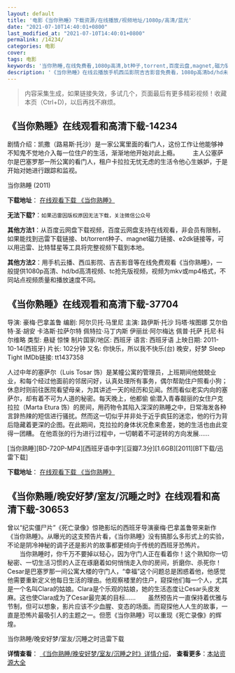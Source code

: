 ```yaml
---
layout: default
title: '电影《当你熟睡》下载资源/在线播放/视频地址/1080p/高清/蓝光'
date: "2021-07-10T14:40:01+0800"
last_modified_at: "2021-07-10T14:40:01+0800"
permalink: /14234/
categories: 电影
cover:
tags: 电影
keywords: '当你熟睡,在线免费看,1080p高清,bt种子,torrent,百度云盘,magnet,磁力链,迅雷下载资源'
description: '《当你熟睡》在线云播放手机西瓜影院吉吉影音免费看，1080p高清bd/hd未删减完整版和tc抢先枪版，mkv/mp4格式，附带bt/torrent种子、magnet/磁力链、百度云盘、网盘资源迅雷下载链接'
---
```


>内容采集生成，如果链接失效，多试几个，页面最后有更多精彩视频！收藏本页（Ctrl+D)，以后再找不麻烦。


## 《当你熟睡》在线观看和高清下载-14234

剧情介绍：凯撒（路易斯·托沙）是一家公寓里面的看门人，这份工作让他能够神不知鬼不觉地介入每一位住户的生活，渐渐地他开始对此上瘾。 　　主人公塞萨尔是巴塞罗那一所公寓的看门人，租户卡拉拉无忧无虑的生活令他心生嫉妒，于是开始对她进行跟踪和监视。


当你熟睡 (2011)

**下载地址**： [在线观看下载 《当你熟睡》](https://www.btbtdy.me/btdy/dy5345.html) 


**无法下载?**：`如果迅雷因版权原因无法下载，关注微信公众号 `

**其他方法1**：从百度云网盘下载视频，百度云网盘支持在线观看，非会员有限制，如果能找到迅雷下载链接、bt/torrent种子、magnet磁力链接、e2dk链接等，可以用迅雷、比特彗星等工具将完整视频下载到本地。

**其他方法2**：用手机云播、西瓜影院、吉吉影音等在线免费观看《当你熟睡》，一般提供1080p高清、hd/bd高清视频、tc抢先版视频，视频为mkv或mp4格式，不同站点视频质量和播放速度不同。


## 《当你熟睡》在线观看和高清下载-37704

导演: 豪梅·巴拿盖鲁 编剧: 阿尔贝托·马里尼 主演: 路伊斯·托沙 玛塔·埃图娜 艾尔伯特·圣·胡安 卡洛斯·拉萨尔特 佩特拉·马丁内斯 伊丽丝·阿尔梅达 佩普·托萨 托尼·科尔维略 类型: 悬疑 惊悚 制片国家/地区: 西班牙 语言: 西班牙语 上映日期: 2011-10-14(西班牙) 片长: 102分钟 又名: 你快乐，所以我不快乐(台) 晚安，好梦 Sleep Tight IMDb链接: tt1437358

人过中年的塞萨尔（Luis Tosar 饰）是某幢公寓的管理员，上班期间他兢兢业业，和每个经过他面前的邻居问好，认真处理所有事务，偶尔帮助住户照看小狗；休息时则前往医院看望母亲，为其讲述一天的经历和见闻。然而看似老实内向的塞萨尔，却有着不可为人道的秘密。每天晚上，他都偷 偷潜入青春靓丽的女住户克拉拉（Marta Etura 饰）的房间，用药物令其陷入深深的熟睡之中，日常海发各种言辞热辣的短信进行骚扰。然而这一切似乎并非处于近乎疯狂的迷恋，他的行为背后隐藏着更深的企图。在此期间，克拉拉的身体状况愈来愈差，她的生活也由此变得一团糟。 在他乖张的行为进行过程中，一切朝着不可逆转的方向发展……


[当你熟睡][BD-720P-MP4][西班牙语中字][豆瓣7.3分][1.6GB][2011][BT下载/迅雷下载]

**下载地址**： [在线观看下载 《当你熟睡》](https://www.btdx8.com/torrent/mientras_duermes_2011.html) 


## 《当你熟睡/晚安好梦/室友/沉睡之时》在线观看和高清下载-30653

曾以“纪实僵尸片&rdquo;《死亡录像》惊艳影坛的西班牙导演豪梅&middot;巴拿盖鲁带来新作《当你熟睡》。从曝光的这支预告片看，《当你熟睡》没有搞那么多形式上的实验，不论是阴冷神秘的调子还是影片的故事都更倾向于传统的西班牙恐怖片。<br />　　当你熟睡时，你千万不要掉以轻心，因为守门人正在看着你！这个熟知你一切秘密、一切生活习惯的人正在琢磨着如何悄悄走入你的房间，折磨你、杀死你！Cesar是巴塞罗那一间公寓大楼的守门人，“幸福”这个问题总是困惑着他，他感觉他需要重新定义他每日生活的理由。他观察楼里的住户，窥探他们每一个人，尤其是一个名叫Clara的姑娘。Clara是个乐观的姑娘，她的生活态度让Cesar头皮发麻。这也使Clara成为了Cesar最完美的目标&hellip;…　　虽然预告片一直保持着优雅与节制，但可以想象，影片应该不少血腥、变态的场面。而窥探他人人生的故事，一直是恐怖片最吸引人的主题之一。但愿《当你熟睡》可以重现《死亡录像》的辉煌。


当你熟睡/晚安好梦/室友/沉睡之时迅雷下载

**详情查看**： [《当你熟睡/晚安好梦/室友/沉睡之时》详情介绍](/movie/30653/)， **查看更多**：[本站资源大全](/movie/t/all/)

